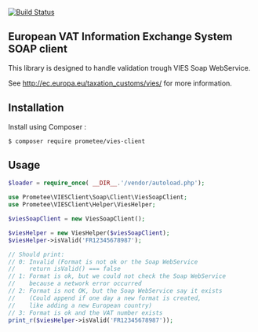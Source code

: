 [![Build Status](https://travis-ci.org/Prometee/VIESClient.svg?branch=master)](https://travis-ci.org/Prometee/VIESClient)

## European VAT Information Exchange System SOAP client

This library is designed to handle validation trough VIES Soap WebService.

See http://ec.europa.eu/taxation_customs/vies/ for more information.

## Installation

Install using Composer :

```
$ composer require prometee/vies-client
```

## Usage

```php
$loader = require_once( __DIR__.'/vendor/autoload.php');

use Prometee\VIESClient\Soap\Client\ViesSoapClient;
use Prometee\VIESClient\Helper\ViesHelper;

$viesSoapClient = new ViesSoapClient();

$viesHelper = new ViesHelper($viesSoapClient);
$viesHelper->isValid('FR12345678987');

// Should print:
// 0: Invalid (Format is not ok or the Soap WebService
//    return isValid() === false
// 1: Format is ok, but we could not check the Soap WebService
//    because a network error occurred
// 2: Format is not OK, but the Soap WebService say it exists
//    (Could append if one day a new format is created,
//    like adding a new European country)
// 3: Format is ok and the VAT number exists
print_r($viesHelper->isValid('FR12345678987'));

```
